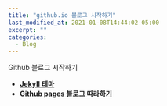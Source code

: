 ```yaml
---
title: "github.io 블로그 시작하기"
last_modified_at: 2021-01-08T14:44:02-05:00
excerpt: ""
categories:
  - Blog
---
```


Github 블로그 시작하기

- <a href="https://github.com/mmistakes/minimal-mistakes" target="_blank"><b> Jekyll 테마 </b></a>
- <a href="https://devinlife.com/howto" target="_blank"><b> Github pages 블로그 따라하기 </b></a>
